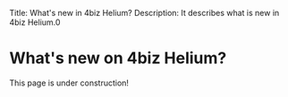 Title: What's new in 4biz Helium?
Description: It describes what is new in 4biz Helium.0

# What's new on 4biz Helium?

This page is under construction!
